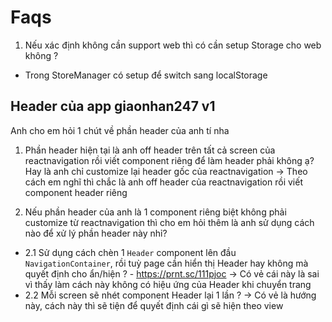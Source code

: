 # Faqs

1. Nếu xác định không cần support web thì có cần setup Storage cho web không ?
  - Trong StoreManager có setup để switch sang localStorage

## Header của app giaonhan247 v1

Anh cho em hỏi 1 chút về phần header của anh tí nha

1. Phần header hiện tại là anh off header trên tất cả screen của reactnavigation rồi viết component riêng để làm header phải không ạ? Hay là anh chỉ customize lại header gốc của reactnavigation
-> Theo cách em nghĩ thì chắc là anh off header của reactnavigation rồi viết component header riêng

2. Nếu phần header của anh là 1 component riêng biệt không phải customize từ reactnavigation thì cho em hỏi thêm là anh sử dụng cách nào để xử lý phần header này nhỉ?
  - 2.1 Sử dụng cách chèn 1 `Header` component lên đầu `NavigationContainer`, rồi tuỳ page cần hiển thị Header hay không mà quyết định cho ẩn/hiện ? - https://prnt.sc/111pjoc
    -> Có vẻ cái này là sai vì thấy làm cách này không có hiệu ứng của Header khi chuyển trang
  - 2.2 Mỗi screen sẽ nhét component Header lại 1 lần ? 
    -> Có vẻ là hướng này, cách này thì sẽ tiện để quyết định cái gì sẽ hiện theo view


